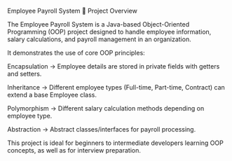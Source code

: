 Employee Payroll System
📖 Project Overview

The Employee Payroll System is a Java-based Object-Oriented Programming (OOP) project designed to handle employee information, salary calculations, and payroll management in an organization.

It demonstrates the use of core OOP principles:

Encapsulation → Employee details are stored in private fields with getters and setters.

Inheritance → Different employee types (Full-time, Part-time, Contract) can extend a base Employee class.

Polymorphism → Different salary calculation methods depending on employee type.

Abstraction → Abstract classes/interfaces for payroll processing.

This project is ideal for beginners to intermediate developers learning OOP concepts, as well as for interview preparation.
